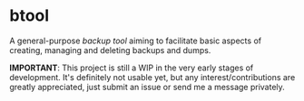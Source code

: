 # btool
A general-purpose *backup tool* aiming to facilitate basic aspects of creating, managing and deleting backups and dumps.

**IMPORTANT**: This project is still a WIP in the very early stages of development. It's definitely not usable yet, but any interest/contributions are greatly appreciated, just submit an issue or send me a message privately.
